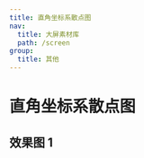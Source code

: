 ```yaml
---
title: 直角坐标系散点图
nav:
  title: 大屏素材库
  path: /screen
group:
  title: 其他
---
```


# 直角坐标系散点图

## 效果图 1

<code src="../../../example/ScatterDemo/demo1.tsx" background="#040727">
